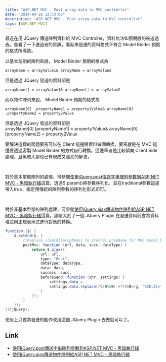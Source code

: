 ```yaml
---
title: "ASP.NET MVC - Post array data to MVC controller"
date: "2014-04-26 12:53:00"
description: "ASP.NET MVC - Post array data to MVC controller"
tags: [ASP.NET MVC]
---
```



最近在用 JQuery 傳送陣列資料給 MVC Controller，資料無法如預期般的被送過去。查看了一下送過去的資訊，看起來是送的資料格式不符合 Model Binder 預期的格式所導致。  

<!-- More -->

以基本型別的陣列來說， Model Binder 預期的格式為  

    arrayName = arrayValue1& arrayName = arrayValue2


但是透過 JQuery 發送的資料卻是  

    arrayName[] = arrayValue1& arrayName[] = arrayValue2


而以物件陣列來說， Model Binder 預期的格式為  

    arrayName[0] .propertyName1 = property1Value& arrayName[0] .propertyName2 = property2Value


但是透過 JQuery 發送的資料卻是  
    arrayName[0] [propertyName1] = property1Value& arrayName[0] [propertyName2] = property2Value

要解決這樣的問題要馬可以在 Client 這邊將資料做個轉換，要馬就是在 MVC 這邊要透過客製 Model Binder 的方式自行轉換。這邊筆者是比較傾向 Client Side 處理，且黑暗大那也已有現成又漂亮的解法，

<br/>

對於基本型態陣列的處理，可參閱[使用jQuery.post傳送字串陣列參數到ASP.NET MVC - 黑暗執行緒](http://blog.darkthread.net/post-2013-12-14-pass-string-array-to-aspnet-mvc.aspx)這篇，透過$.param()將參數序列化，並在traditional參數這邊帶入true，指定用傳統的陣列參數的序列化形式即可。

<br/>

對於非基本型態的陣列處理，可參閱[使用jQuery.ajax傳送物件陣列給ASP.NET MVC - 黑暗執行緒](http://blog.darkthread.net/post-2012-06-23-post-array-to-mvc-with-jquery-ajax.aspx)這篇，黑暗大刻了一個 JQuery Plugin 在發送資料前會將資料格式用正規表示式進行對應的轉換。

```c#
function ($) {
    $.extend($, {
        //Replace item[0][propName] to item[0].propName for MVC model binder
        postMvc: function (url, data, succ, dataType) {
            return $.ajax({
                url: url,
                type: "Post",
                dataType: dataType,
                data: data,
                success: succ,
                beforeSend: function (xhr, settings) {
                    settings.data =
                    settings.data.replace(/%5D%5B(.+?)%5D=/g, "%5D.$1=");
                }
            });
        }
    });
})(jQuery);
 ```

使用上只要將發送的動作改用這個 JQuery Plugin 去做就可以了。

Link
----
* [使用jQuery.post傳送字串陣列參數到ASP.NET MVC - 黑暗執行緒](http://blog.darkthread.net/post-2013-12-14-pass-string-array-to-aspnet-mvc.aspx)
* [使用jQuery.ajax傳送物件陣列給ASP.NET MVC - 黑暗執行緒](http://blog.darkthread.net/post-2012-06-23-post-array-to-mvc-with-jquery-ajax.aspx)
